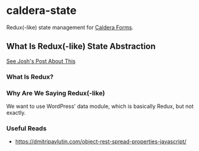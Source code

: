 # caldera-state
Redux(-like) state management for [Caldera Forms](https://github.com/calderawp/caldera-forms).


## What Is Redux(-like) State Abstraction
[See Josh's Post About This](https://joshpress.net/redux-like-state-management-in-and-around-wordpress/)
### What Is Redux?

### Why Are We Saying Redux(-like)
We want to use WordPress' data module, which is basically Redux, but not exactly.

### Useful Reads

* https://dmitripavlutin.com/object-rest-spread-properties-javascript/

